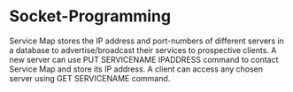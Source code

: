 # Socket-Programming
Service Map stores the IP address and port-numbers of different servers in a database to advertise/broadcast their services to prospective clients. A new server can use PUT SERVICENAME IPADDRESS command to contact Service Map and store its IP address. A client can access any chosen server using GET SERVICENAME command. 
